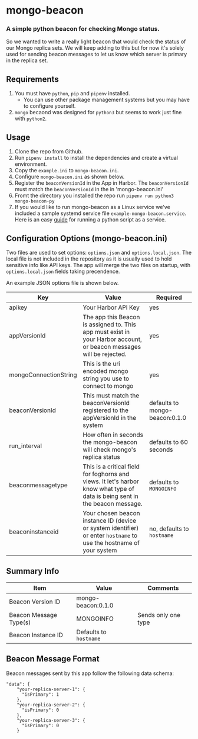 # mongo-beacon
### A simple python beacon for checking Mongo status.

So we wanted to write a really light beacon that would check the status of our Mongo replica sets.  We will keep adding to this but for now it's solely used for sending beacon messages to let us know which server is primary in the replica set.


## Requirements

1. You must have ```python```, ```pip``` and ```pipenv``` installed.
    * You can use other package management systems but you may have to configure yourself.
2. ``mongo`` becaond was designed for `python3` but seems to work just fine with `python2`.


## Usage

1. Clone the repo from Github.
2. Run `pipenv install` to install the dependencies and create a virtual environment.
3. Copy the `example.ini` to `mongo-beacon.ini`.
4. Configure `mongo-beacon.ini` as shown below.
4. Register the `beaconVersionId` in the App in Harbor. The `beaconVersionId` must match the `beaconVersionId` in the in 'mongo-beacon.ini'
5. Fromt the directory you installed the repo run `pipenv run python3 mongo-beacon-py`
6. If you would like to run mongo-beacon as a Linux service we've included a sample systemd service file `example-mongo-beacon.service`.  Here is an easy [guide](https://www.raspberrypi-spy.co.uk/2015/10/how-to-autorun-a-python-script-on-boot-using-systemd/) for running a python script as a service.


## Configuration Options (mongo-beacon.ini)

Two files are used to set options: `options.json` and `options.local.json`. The local file is not included in the repository
as it is usually used to hold sensitive info like API keys. The app will merge the two files on startup, with `options.local.json`
fields taking precendence.

An example JSON options file is shown below.


|     Key     |      Value     |  Required |
|-------------|----------------|-----------|
| apikey | Your Harbor API Key |    yes    |
| appVersionId | The app this Beacon is assigned to. This app must exist in your Harbor account, or beacon messages will be rejected. | yes |
| mongoConnectionString| This is the uri encoded mongo string you use to connect to mongo | yes|
| beaconVersionId | This must match the beaconVersionId registered to the appVersionId in the system | defaults to mongo-beacon:0.1.0 |
| run_interval | How often in seconds the mongo-beacon will check mongo's replica status | defaults to 60 seconds|
| beaconmessagetype| This is a critical field for foghorns and views.  It let's harbor know what type of data is being sent in the beacon message. | defaults to `MONGOINFO`|
| beaconinstanceid | Your chosen beacon instance ID (device or system identifier) or enter `hostname` to use the hostname of your system| no, defaults to `hostname`|


## Summary Info

| Item | Value | Comments |
|------|-------|----------|
| Beacon Version ID |  mongo-beacon:0.1.0 |   |
| Beacon Message Type(s) | MONGOINFO | Sends only one type |
| Beacon Instance ID | Defaults to `hostname`|

## Beacon Message Format

Beacon messages sent by this app follow the following data schema:

```
"data": {
    "your-replica-server-1": {
      "isPrimary": 1
    },
    "your-replica-server-2": {
      "isPrimary": 0
    },
    "your-replica-server-3": {
      "isPrimary": 0
    }
